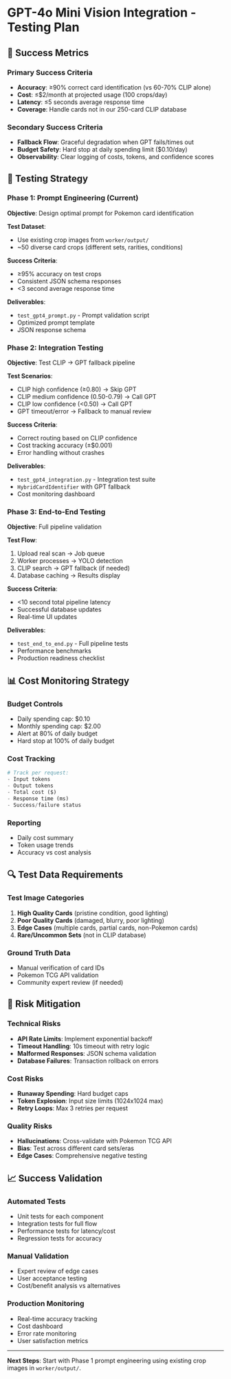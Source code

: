 # GPT-4o Mini Vision Integration - Testing Plan

## 🎯 Success Metrics

### Primary Success Criteria
- **Accuracy**: ≥90% correct card identification (vs 60-70% CLIP alone)
- **Cost**: ≤$2/month at projected usage (100 crops/day)
- **Latency**: ≤5 seconds average response time
- **Coverage**: Handle cards not in our 250-card CLIP database

### Secondary Success Criteria
- **Fallback Flow**: Graceful degradation when GPT fails/times out
- **Budget Safety**: Hard stop at daily spending limit ($0.10/day)
- **Observability**: Clear logging of costs, tokens, and confidence scores

## 🧪 Testing Strategy

### Phase 1: Prompt Engineering (Current)
**Objective**: Design optimal prompt for Pokemon card identification

**Test Dataset**: 
- Use existing crop images from `worker/output/`
- ~50 diverse card crops (different sets, rarities, conditions)

**Success Criteria**:
- ≥95% accuracy on test crops
- Consistent JSON schema responses
- <3 second average response time

**Deliverables**:
- `test_gpt4_prompt.py` - Prompt validation script
- Optimized prompt template
- JSON response schema

### Phase 2: Integration Testing
**Objective**: Test CLIP → GPT fallback pipeline

**Test Scenarios**:
- CLIP high confidence (≥0.80) → Skip GPT
- CLIP medium confidence (0.50-0.79) → Call GPT
- CLIP low confidence (<0.50) → Call GPT
- GPT timeout/error → Fallback to manual review

**Success Criteria**:
- Correct routing based on CLIP confidence
- Cost tracking accuracy (±$0.001)
- Error handling without crashes

**Deliverables**:
- `test_gpt4_integration.py` - Integration test suite
- `HybridCardIdentifier` with GPT fallback
- Cost monitoring dashboard

### Phase 3: End-to-End Testing
**Objective**: Full pipeline validation

**Test Flow**:
1. Upload real scan → Job queue
2. Worker processes → YOLO detection
3. CLIP search → GPT fallback (if needed)
4. Database caching → Results display

**Success Criteria**:
- <10 second total pipeline latency
- Successful database updates
- Real-time UI updates

**Deliverables**:
- `test_end_to_end.py` - Full pipeline tests
- Performance benchmarks
- Production readiness checklist

## 📊 Cost Monitoring Strategy

### Budget Controls
- Daily spending cap: $0.10
- Monthly spending cap: $2.00
- Alert at 80% of daily budget
- Hard stop at 100% of daily budget

### Cost Tracking
```python
# Track per request:
- Input tokens
- Output tokens  
- Total cost ($)
- Response time (ms)
- Success/failure status
```

### Reporting
- Daily cost summary
- Token usage trends
- Accuracy vs cost analysis

## 🔍 Test Data Requirements

### Test Image Categories
1. **High Quality Cards** (pristine condition, good lighting)
2. **Poor Quality Cards** (damaged, blurry, poor lighting)
3. **Edge Cases** (multiple cards, partial cards, non-Pokemon cards)
4. **Rare/Uncommon Sets** (not in CLIP database)

### Ground Truth Data
- Manual verification of card IDs
- Pokemon TCG API validation
- Community expert review (if needed)

## 🚨 Risk Mitigation

### Technical Risks
- **API Rate Limits**: Implement exponential backoff
- **Timeout Handling**: 10s timeout with retry logic
- **Malformed Responses**: JSON schema validation
- **Database Failures**: Transaction rollback on errors

### Cost Risks
- **Runaway Spending**: Hard budget caps
- **Token Explosion**: Input size limits (1024x1024 max)
- **Retry Loops**: Max 3 retries per request

### Quality Risks
- **Hallucinations**: Cross-validate with Pokemon TCG API
- **Bias**: Test across different card sets/eras
- **Edge Cases**: Comprehensive negative testing

## 📈 Success Validation

### Automated Tests
- Unit tests for each component
- Integration tests for full flow
- Performance tests for latency/cost
- Regression tests for accuracy

### Manual Validation
- Expert review of edge cases
- User acceptance testing
- Cost/benefit analysis vs alternatives

### Production Monitoring
- Real-time accuracy tracking
- Cost dashboard
- Error rate monitoring
- User satisfaction metrics

---

**Next Steps**: Start with Phase 1 prompt engineering using existing crop images in `worker/output/`. 